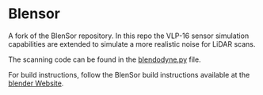 # Blensor

A fork of the BlenSor repository. In this repo the VLP-16 sensor simulation capabilities are extended to simulate a more realistic noise for LiDAR scans.

The scanning code can be found in the [blendodyne.py](release/scripts/addons/blensor/blendodyne.py) file. 

For build instructions, follow the BlenSor build instructions available at the [blender Website](https://wiki.blender.org/wiki/Building_Blender).
